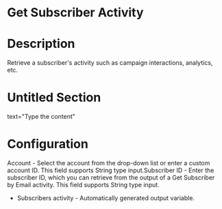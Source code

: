 ﻿# Get Subscriber Activity

# Description

Retrieve a subscriber's activity such as campaign interactions, analytics, etc.

# Untitled Section

text="Type the content"

# Configuration

Account - Select the account from the drop-down list or enter a custom account ID. This field supports String type input.Subscriber ID - Enter the subscriber ID, which you can retrieve from the output of a Get Subscriber by Email activity. This field supports String type input.





* Subscribers activity - Automatically generated output variable.
